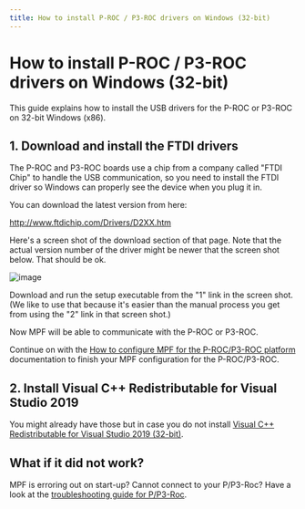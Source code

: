 ```yaml
---
title: How to install P-ROC / P3-ROC drivers on Windows (32-bit)
---
```


# How to install P-ROC / P3-ROC drivers on Windows (32-bit)


This guide explains how to install the USB drivers for the P-ROC or
P3-ROC on 32-bit Windows (x86).

## 1. Download and install the FTDI drivers

The P-ROC and P3-ROC boards use a chip from a company called "FTDI
Chip" to handle the USB communication, so you need to install the FTDI
driver so Windows can properly see the device when you plug it in.

You can download the latest version from here:

<http://www.ftdichip.com/Drivers/D2XX.htm>

Here's a screen shot of the download section of that page. Note that
the actual version number of the driver might be newer that the screen
shot below. That should be ok.

![image](../images/ftdi_x86.jpg)

Download and run the setup executable from the "1" link in the screen
shot. (We like to use that because it's easier than the manual process
you get from using the "2" link in that screen shot.)

Now MPF will be able to communicate with the P-ROC or P3-ROC.

Continue on with the [How to configure MPF for the P-ROC/P3-ROC platform](platform.md)
documentation to finish your MPF configuration for the P-ROC/P3-ROC.

## 2. Install Visual C++ Redistributable for Visual Studio 2019

You might already have those but in case you do not install [Visual C++
Redistributable for Visual Studio 2019
(32-bit)](https://aka.ms/vs/16/release/vc_redist.x86.exe).

## What if it did not work?

MPF is erroring out on start-up? Cannot connect to your P/P3-Roc? Have a
look at the
[troubleshooting guide for P/P3-Roc](../../troubleshooting/index.md).
